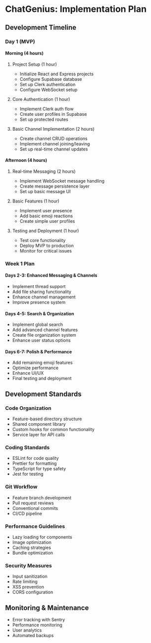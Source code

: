 # ChatGenius: Implementation Plan

## Development Timeline

### Day 1 (MVP)
#### Morning (4 hours)
1. Project Setup (1 hour)
   - Initialize React and Express projects
   - Configure Supabase database
   - Set up Clerk authentication
   - Configure WebSocket setup

2. Core Authentication (1 hour)
   - Implement Clerk auth flow
   - Create user profiles in Supabase
   - Set up protected routes

3. Basic Channel Implementation (2 hours)
   - Create channel CRUD operations
   - Implement channel joining/leaving
   - Set up real-time channel updates

#### Afternoon (4 hours)
1. Real-time Messaging (2 hours)
   - Implement WebSocket message handling
   - Create message persistence layer
   - Set up basic message UI

2. Basic Features (1 hour)
   - Implement user presence
   - Add basic emoji reactions
   - Create simple user profiles

3. Testing and Deployment (1 hour)
   - Test core functionality
   - Deploy MVP to production
   - Monitor for critical issues

### Week 1 Plan

#### Days 2-3: Enhanced Messaging & Channels
- Implement thread support
- Add file sharing functionality
- Enhance channel management
- Improve presence system

#### Days 4-5: Search & Organization
- Implement global search
- Add advanced channel features
- Create file organization system
- Enhance user status options

#### Days 6-7: Polish & Performance
- Add remaining emoji features
- Optimize performance
- Enhance UI/UX
- Final testing and deployment

## Development Standards

### Code Organization
- Feature-based directory structure
- Shared component library
- Custom hooks for common functionality
- Service layer for API calls

### Coding Standards
- ESLint for code quality
- Prettier for formatting
- TypeScript for type safety
- Jest for testing

### Git Workflow
- Feature branch development
- Pull request reviews
- Conventional commits
- CI/CD pipeline

### Performance Guidelines
- Lazy loading for components
- Image optimization
- Caching strategies
- Bundle optimization

### Security Measures
- Input sanitization
- Rate limiting
- XSS prevention
- CORS configuration

## Monitoring & Maintenance
- Error tracking with Sentry
- Performance monitoring
- User analytics
- Automated backups
